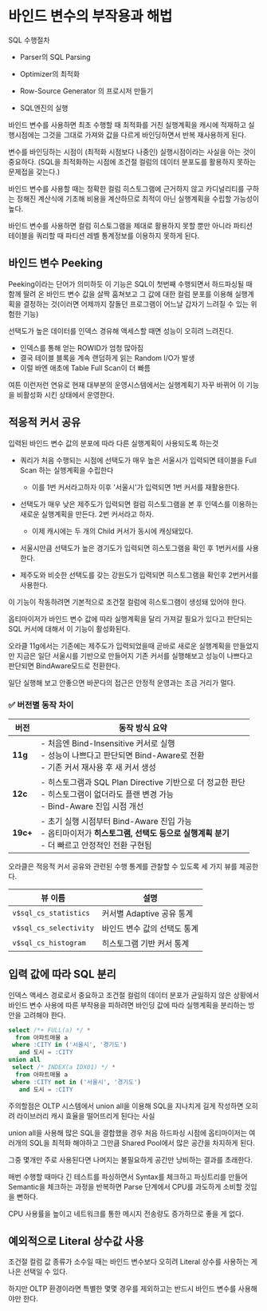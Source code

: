 # 바인드 변수의 부작용과 해법

SQL 수행절차

-   Parser의 SQL Parsing

-   Optimizer의 최적화

-   Row-Source Generator 의 프로시저 만들기

-   SQL엔진의 실행

바인드 변수를 사용하면 최초 수행할 때 최적화를 거친 실행계획을 캐시에 적재하고 실행시점에는 그것을 그대로 가져와 값을 다르게 바인딩하면서 반복 재사용하게 된다.

변수를 바인딩하는 시점이 (최적화 시점보다 나중인) 실행시점이라는 사실을 아는 것이 중요하다. (SQL을 최적화하는 시점에 조건절 컬럼의 데이터 분포도를 활용하지 못하는 문제접을 갖는다.)

바인드 변수를 사용할 때는 정확한 컬럼 히스토그램에 근거하지 않고 카디널리티를 구하는 정해진 계산식에 기초해 비용을 계산하므로 최적이 아닌 실행계획을 수립할 가능성이 높다.

바인드 변수를 사용하면 컬럼 히스토그램을 제대로 활용하지 못할 뿐만 아니라 파티션 테이블을 쿼리할 때 파티션 레벨 통계정보를 이용하지 못하게 된다.

## 바인드 변수 Peeking

Peeking이라는 단어가 의미하듯 이 기능은 SQL이 첫번째 수행되면서 하드파싱될 때 함께 딸려 온 바인드 변수 값을 살짝 훔쳐보고 그 값에 대한 컬럼 분포를 이용해 실행계획을 결정하는 것(이러면 어제까지 잘돌던 프로그램이 어느날 갑자기 느려질 수 있는 위험한 기능)

선택도가 높은 데이터를 인덱스 경유해 액세스할 때면 성능이 오히려 느려진다.

-   인덱스를 통해 얻는 ROWID가 엄청 많아짐
-   결국 테이블 블록을 계속 랜덤하게 읽는 Random I/O가 발생
-   이럴 바엔 애초에 Table Full Scan이 더 빠름

여튼 이런저런 연유로 현재 대부분의 운영시스템에서는 실행계획기 자꾸 바뀌어 이 기능을 비활성화 시킨 상태에서 운영한다.

## 적응적 커서 공유

입력된 바인드 변수 값의 분포에 따라 다른 실행계획이 사용되도록 하는것

-   쿼리가 처음 수행되는 시점에 선택도가 매우 높은 서울시가 입력되면 테이블을 Full Scan 하는 실행계획을 수립한다

    -   이를 1번 커서라고하자 이후 '서울시'가 입력되면 1번 커서를 재활용한다.

-   선택도가 매우 낮은 제주도가 입력되면 컬럼 히스토그램을 본 후 인덱스를 이용하는 새로운 실행계획을 만든다. 2번 커서라고 하자.

    -   이제 캐시에는 두 개의 Child 커서가 동시에 캐싱돼있다.

-   서울시만큼 선택도가 높은 경기도가 입력되면 히스토그램을 확인 후 1번커서를 사용한다.

-   제주도와 비슷한 선택도를 갖는 강원도가 입력되면 히스토그램을 확인후 2번커서를 사용한다.

이 기능이 작동하려면 기본적으로 조건절 컬럼에 히스토그램이 생성돼 있어야 한다.

옵티마이저가 바인드 변수 값에 따라 실행계획을 달리 가져갈 필요가 있다고 판단되는 SQL 커서에 대해서 이 기능이 활성화된다.

오라클 11g에서는 기존에는 제주도가 입력되었을때 곧바로 새로운 실행계획을 만들었지만 지금은 일단 서울시를 기반으로 만들어지 기존 커서를 실행해보고 성능이 나쁘다고 판단되면 BindAware모드로 전환한다.

일단 실행해 보고 안좋으면 바꾼다의 접근은 안정적 운영과는 조금 거리가 멀다.

### ✅ 버전별 동작 차이

| 버전     | 동작 방식 요약                                                                                                                              |
| -------- | ------------------------------------------------------------------------------------------------------------------------------------------- |
| **11g**  | - 처음엔 Bind-Insensitive 커서로 실행<br>- 성능이 나쁘다고 판단되면 Bind-Aware로 전환<br>- 기존 커서 재사용 후 새 커서 생성                 |
| **12c**  | - 히스토그램과 SQL Plan Directive 기반으로 더 정교한 판단<br>- 히스토그램이 없더라도 플랜 변경 가능<br>- Bind-Aware 진입 시점 개선          |
| **19c+** | - 초기 실행 시점부터 Bind-Aware 진입 가능<br>- 옵티마이저가 **히스토그램, 선택도 등으로 실행계획 분기**<br>- 더 빠르고 안정적인 전환 구현됨 |

오라클은 적응적 커서 공유와 관련된 수행 통계를 관찰할 수 있도록 세 가지 뷰를 제공한다.

| 뷰 이름                | 설명                         |
| ---------------------- | ---------------------------- |
| `v$sql_cs_statistics`  | 커서별 Adaptive 공유 통계    |
| `v$sql_cs_selectivity` | 바인드 변수 값의 선택도 통계 |
| `v$sql_cs_histogram`   | 히스토그램 기반 커서 통계    |

## 입력 값에 따라 SQL 분리

인덱스 액세스 경로로서 중요하고 조건절 컬럼의 데이터 분포가 균일하지 않은 상황에서 바인드 변수 사용에 따른 부작용을 피하려면 바인딩 값에 따라 실행계획을 분리하는 방안을 고려해야 한다.

```sql
select /*+ FULL(a) */ *
  from 아파트매물 a
 where :CITY in ('서울시', '경기도')
   and 도시 = :CITY
union all
 select /* INDEX(a IDX01) */ *
  from 아파트매물 a
 where :CITY not in ('서울시', '경기도')
   and 도시 = :CITY
```

주의할점은 OLTP 시스템에서 union all을 이용해 SQL을 지나치게 길게 작성하면 오히려 라이브러리 캐시 효율을 떨어뜨리게 된다는 사실

union all을 사용해 많은 SQL을 결합했을 경우 처음 하드파싱 시점에 옵티마이저는 여러개의 SQL을 최적화 해야하고 그만큼 Shared Pool에서 많은 공간을 차지하게 된다.

그중 몇개만 주로 사용된다면 나머지는 불필요하게 공간만 낭비하는 결과를 초래한다.

매번 수행할 때마다 긴 테스트를 파싱하면서 Syntax를 체크하고 파싱트리를 만들어 Semantic을 체크하는 과정을 반복하면 Parse 단계에서 CPU를 과도하게 소비할 것임을 뻔하다.

CPU 사용률을 높이고 네트워크를 통한 메시지 전송량도 증가하므로 좋을 게 없다.

## 예외적으로 Literal 상수값 사용

조건절 컬럼 값 종류가 소수일 때는 바인드 변수보다 오히려 Literal 상수를 사용하는 게 나은 선택일 수 있다.

하지만 OLTP 환경이라면 특별한 몇몇 경우를 제외하고는 반드시 바인드 변수를 사용해야만 한다.
